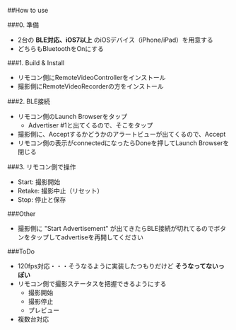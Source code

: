 
##How to use

###0. 準備

- 2台の **BLE対応、iOS7以上** のiOSデバイス（iPhone/iPad）を用意する
- どちらもBluetoothをOnにする


###1. Build & Install

- リモコン側にRemoteVideoControllerをインストール
- 撮影側にRemoteVideoRecorderの方をインストール


###2. BLE接続

- リモコン側のLaunch Browserをタップ
  - Advertiser #1と出てくるので、そこをタップ
- 撮影側に、Acceptするかどうかのアラートビューが出てくるので、Accept
- リモコン側の表示がconnectedになったらDoneを押してLaunch Browserを閉じる


###3. リモコン側で操作

- Start: 撮影開始
- Retake: 撮影中止（リセット）
- Stop: 停止と保存


###Other

- 撮影側に "Start Advertisement" が出てきたらBLE接続が切れてるのでボタンをタップしてadvertiseを再開してください

###ToDo

- 120fps対応・・・そうなるように実装したつもりだけど **そうなってないっぽい**
- リモコン側で撮影ステータスを把握できるようにする
  - 撮影開始
  - 撮影停止
  - プレビュー
- 複数台対応

